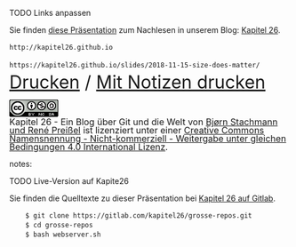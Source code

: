 TODO Links anpassen

Sie finden [diese Präsentation](https://kapitel26.github.io/slides/2018-11-15-size-does-matter/) zum Nachlesen in
 unserem Blog: [Kapitel 26](http://kapitel26.github.io).
 
    http://kapitel26.github.io
    
    https://kapitel26.github.io/slides/2018-11-15-size-does-matter/
    
<div style="line-height: 20px">
<font size="6">
<a href="/?print-pdf">Drucken</a> / <a href="/?print-pdf&showNotes=true">Mit Notizen drucken</a>
</font>
</div>

<div style="line-height: 14px">
<font size="3">
<br/>
<a rel="license" href="http://creativecommons.org/licenses/by-nc-sa/4.0/"><img alt="Creative Commons Lizenzvertrag" style="border-width:0" src="/assets/cc/cc-by-nc-sa-4.0.png" /></a><br /><span xmlns:dct="http://purl.org/dc/terms/" property="dct:title">Kapitel 26 - Ein Blog über Git und die Welt</span> von <a xmlns:cc="http://creativecommons.org/ns#" href="https://github.com/kapitel26/kapitel26.github.com" property="cc:attributionName" rel="cc:attributionURL">Bjørn Stachmann und René Preißel</a> ist lizenziert unter einer <a rel="license" href="http://creativecommons.org/licenses/by-nc-sa/4.0/">Creative Commons Namensnennung - Nicht-kommerziell - Weitergabe unter gleichen Bedingungen 4.0 International Lizenz</a>.
</font>
</div>

notes:

TODO Live-Version auf Kapite26

Sie finden die Quelltexte zu dieser Präsentation bei [Kapitel 26 auf Gitlab](https://gitlab.com/kapitel26/grosse-repos).

```bash
    $ git clone https://gitlab.com/kapitel26/grosse-repos.git
    $ cd grosse-repos
    $ bash webserver.sh
```    

